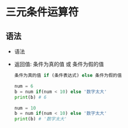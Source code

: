 # 三元条件运算符

## 语法

+ 语法
+ 返回值: 条件为真的值 或 条件为假的值

  ```py
  条件为真的值 if (条件表达式) else 条件为假的值
  ```

  ```py
  num = 6
  b = num if(num < 10) else '数字太大'
  print(b) # 6

  num = 10
  b = num if(num < 10) else '数字太大'
  print(b) # '数字太大'
  ```
